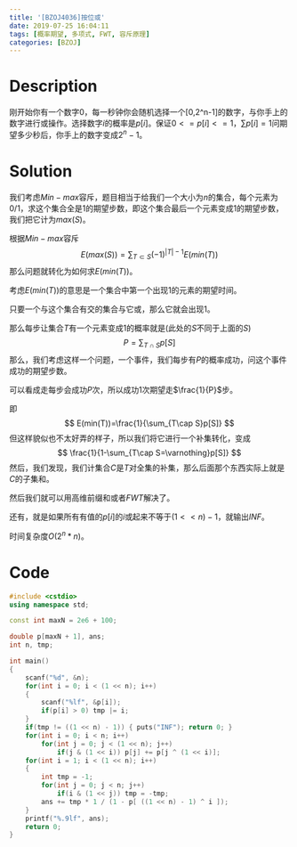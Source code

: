 ```yaml
---
title: '[BZOJ4036]按位或'
date: 2019-07-25 16:04:11
tags: [概率期望, 多项式, FWT, 容斥原理]
categories: [BZOJ]
---
```


# Description

刚开始你有一个数字0，每一秒钟你会随机选择一个[0,2^n-1]的数字，与你手上的数字进行或操作。选择数字$i$的概率是$p[i]$。保证$0<=p[i]<=1$，$\sum p[i]=1$问期望多少秒后，你手上的数字变成$2^n-1$。

<!--more-->

# Solution

我们考虑$Min-max$容斥，题目相当于给我们一个大小为$n$的集合，每个元素为0/1，求这个集合全是1的期望步数，即这个集合最后一个元素变成1的期望步数，我们把它计为$max(S)$。

根据$Min-max$容斥
$$
E(max(S))=\sum_{T\subset S}(-1)^{|T|-1}E(min(T))
$$
那么问题就转化为如何求$E(min(T))$。

考虑$E(min(T))$的意思是一个集合中第一个出现1的元素的期望时间。

只要一个与这个集合有交的集合与它或，那么它就会出现1。

那么每步让集合$T$有一个元素变成1的概率就是(此处的$S$不同于上面的$S$)
$$
P=\sum_{T\cap S}p[S]
$$
那么，我们考虑这样一个问题，一个事件，我们每步有$P$的概率成功，问这个事件成功的期望步数。

可以看成走每步会成功$P$次，所以成功1次期望走$\frac{1}{P}$步。

即
$$
E(min(T))=\frac{1}{\sum_{T\cap S}p[S]}
$$
但这样貌似也不太好弄的样子，所以我们将它进行一个补集转化，变成
$$
\frac{1}{1-\sum_{T\cap S=\varnothing}p[S]}
$$
然后，我们发现，我们计集合$C$是$T$对全集的补集，那么后面那个东西实际上就是$C$的子集和。

然后我们就可以用高维前缀和或者$FWT$解决了。

还有，就是如果所有有值的$p[i]$的$i$或起来不等于$(1 << n) - 1$，就输出$INF$。

时间复杂度$O(2^n*n)$。

# Code

```c++
#include <cstdio>
using namespace std;

const int maxN = 2e6 + 100;

double p[maxN + 1], ans;
int n, tmp;

int main()
{
	scanf("%d", &n);
	for(int i = 0; i < (1 << n); i++) 
	{
		scanf("%lf", &p[i]);
		if(p[i] > 0) tmp |= i;
	}
	if(tmp != ((1 << n) - 1)) { puts("INF"); return 0; }
	for(int i = 0; i < n; i++)
		for(int j = 0; j < (1 << n); j++)
			if(j & (1 << i)) p[j] += p[j ^ (1 << i)];
	for(int i = 1; i < (1 << n); i++)
	{
		int tmp = -1;
		for(int j = 0; j < n; j++)
			if(i & (1 << j)) tmp = -tmp;
		ans += tmp * 1 / (1 - p[ ((1 << n) - 1) ^ i ]);
	}
	printf("%.9lf", ans);
	return 0;
} 
```

